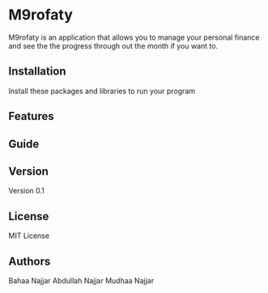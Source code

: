# M9rofaty
M9rofaty is an application that allows you to manage your personal finance and see the the progress through out the month if you want to.

## Installation
Install these packages and libraries to run your program



## Features




## Guide



## Version
Version 0.1

## License
MIT License

## Authors
 Bahaa Najjar 
 Abdullah Najjar
 Mudhaa Najjar
